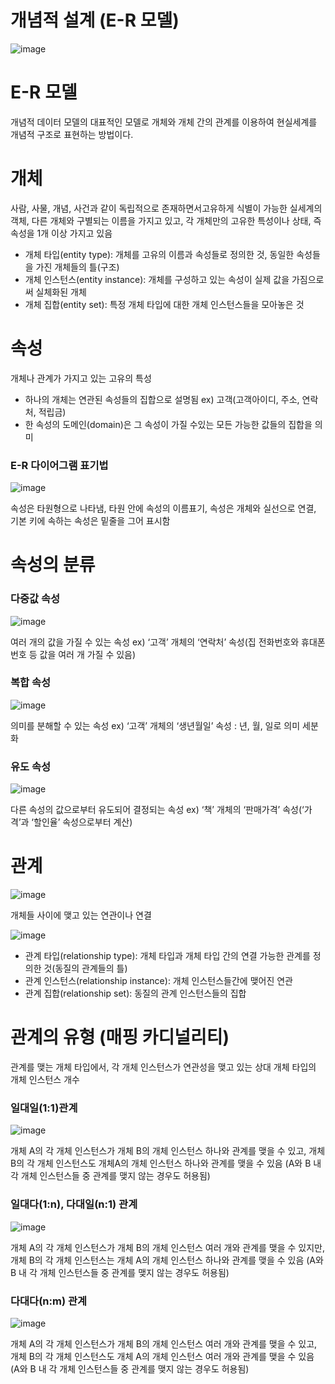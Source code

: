 # 개념적 설계 (E-R 모델)

![image](https://github.com/user-attachments/assets/0066cfbc-82ad-4868-bb9f-69f61efed420)

# E-R 모델
개념적 데이터 모델의 대표적인 모델로 개체와 개체 간의 관계를 이용하여 현실세계를 개념적 구조로 표현하는 방법이다.

# 개체
사람, 사물, 개념, 사건과 같이 독립적으로 존재하면서고유하게 식별이 가능한 실세계의 객체, 다른 개체와 구별되는 이름을 가지고 있고, 각 개체만의 고유한 특성이나 상태, 즉 속성을 1개 이상 가지고 있음

- 개체 타입(entity type): 개체를 고유의 이름과 속성들로 정의한 것, 동일한 속성들을 가진 개체들의 틀(구조)
- 개체 인스턴스(entity instance): 개체를 구성하고 있는 속성이 실제 값을 가짐으로써 실체화된 개체
- 개체 집합(entity set): 특정 개체 타입에 대한 개체 인스턴스들을 모아놓은 것

# 속성
개체나 관계가 가지고 있는 고유의 특성

- 하나의 개체는 연관된 속성들의 집합으로 설명됨 ex) 고객(고객아이디, 주소, 연락처, 적립금)
- 한 속성의 도메인(domain)은 그 속성이 가질 수있는 모든 가능한 값들의 집합을 의미

### E-R 다이어그램 표기법
![image](https://github.com/user-attachments/assets/e8940e95-eda1-48f3-85fe-850fc51db9fa)

속성은 타원형으로 나타냄, 타원 안에 속성의 이름표기, 속성은 개체와 실선으로 연결, 기본 키에 속하는 속성은 밑줄을 그어 표시함

# 속성의 분류
### 다중값 속성
![image](https://github.com/user-attachments/assets/87187ff8-eb18-4342-b0e0-bc8d500213b3)

여러 개의 값을 가질 수 있는 속성 ex) ‘고객’ 개체의 ‘연락처’ 속성(집 전화번호와 휴대폰 번호 등 값을 여러 개 가질 수 있음)

### 복합 속성
![image](https://github.com/user-attachments/assets/051ee7f9-5662-421b-94b0-932e329227a7)

의미를 분해할 수 있는 속성 ex) ‘고객’ 개체의 ‘생년월일’ 속성 : 년, 월, 일로 의미 세분화

### 유도 속성
![image](https://github.com/user-attachments/assets/b8047b6f-a7da-47eb-8d0d-886aad265859)

다른 속성의 값으로부터 유도되어 결정되는 속성 ex) ‘책’ 개체의 ‘판매가격’ 속성(‘가격’과 ‘할인율’ 속성으로부터 계산)

# 관계
![image](https://github.com/user-attachments/assets/58f62109-fbde-43c9-a66b-bda87b0f1e51)

개체들 사이에 맺고 있는 연관이나 연결

![image](https://github.com/user-attachments/assets/3fef0466-bfd5-471e-a9d9-a28c9ff134a9)

- 관계 타입(relationship type): 개체 타입과 개체 타입 간의 연결 가능한 관계를 정의한 것(동질의 관계들의 틀)
- 관계 인스턴스(relationship instance): 개체 인스턴스들간에 맺어진 연관
- 관계 집합(relationship set): 동질의 관계 인스턴스들의 집합

# 관계의 유형 (매핑 카디널리티)
관계를 맺는 개체 타입에서, 각 개체 인스턴스가 연관성을 맺고 있는 상대 개체 타입의 개체 인스턴스 개수

### 일대일(1:1)관계
![image](https://github.com/user-attachments/assets/e962ba24-50ed-43e0-bd08-d7381a3ab0a4)

개체 A의 각 개체 인스턴스가 개체 B의 개체 인스턴스 하나와 관계를 맺을 수 있고, 개체 B의 각 개체 인스턴스도 개체A의 개체 인스턴스 하나와 관계를 맺을 수 있음 (A와 B 내각 개체 인스턴스들 중 관계를 맺지 않는 경우도 허용됨)

### 일대다(1:n), 다대일(n:1) 관계
![image](https://github.com/user-attachments/assets/ff7df6e5-9475-4959-8059-d76027f91d7e)

개체 A의 각 개체 인스턴스가 개체 B의 개체 인스턴스 여러 개와 관계를 맺을 수 있지만, 개체 B의 각 개체 인스턴스는 개체 A의 개체 인스턴스 하나와 관계를 맺을 수 있음 (A와 B 내 각 개체 인스턴스들 중 관계를 맺지 않는 경우도 허용됨)

### 다대다(n:m) 관계
![image](https://github.com/user-attachments/assets/c57398cd-f6d5-486e-9ca6-83411bc6787e)

개체 A의 각 개체 인스턴스가 개체 B의 개체 인스턴스 여러 개와 관계를 맺을 수 있고, 개체 B의 각 개체 인스턴스도 개체 A의 개체 인스턴스 여러 개와 관계를 맺을 수 있음 (A와 B 내 각 개체 인스턴스들 중 관계를 맺지 않는 경우도 허용됨)
